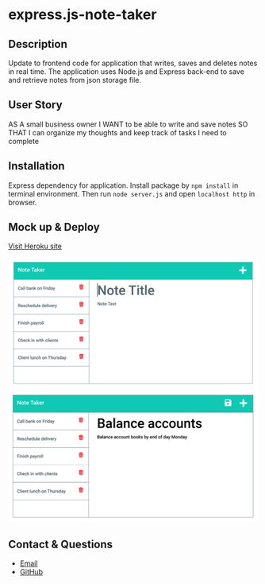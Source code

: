 # express.js-note-taker

## Description
Update to frontend code for application that writes, saves and deletes notes in real time. The application uses Node.js and Express back-end to save and retrieve notes from json storage file.

## User Story
AS A small business owner
I WANT to be able to write and save notes
SO THAT I can organize my thoughts and keep track of tasks I need to complete

## Installation
Express dependency for application.  Install package by `npm install` in terminal environment. Then run `node server.js` and open `localhost http` in browser.

## Mock up & Deploy
[Visit Heroku site](https://elm-express-note-taker.herokuapp.com/notes)

![App appearance](./Images/11-express-homework-demo-01.png)
![App appearance](./Images/11-express-homework-demo-02.png)

## Contact & Questions
- [Email](elorrainemitchell@gmail.com)
- [GitHub](https://github.com/ericaLorraineMitchell)